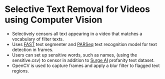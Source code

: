 # Selective Text Removal for Videos using Computer Vision

- Selectively censors all text appearing in a video that matches a vocabulary of filter texts.
- Uses [FAST](https://github.com/czczup/FAST) text segmenter and [PARSeq](https://github.com/baudm/parseq) text recognition model for text detection in frames.
- Users can set up sensitive words, such as names, (using the sensitive.csv) to censor in addition to [Surge AI](https://github.com/surge-ai/profanity) profanity text dataset.
- OpenCV is used to capture frames and apply a blur filter to flagged text regions.
